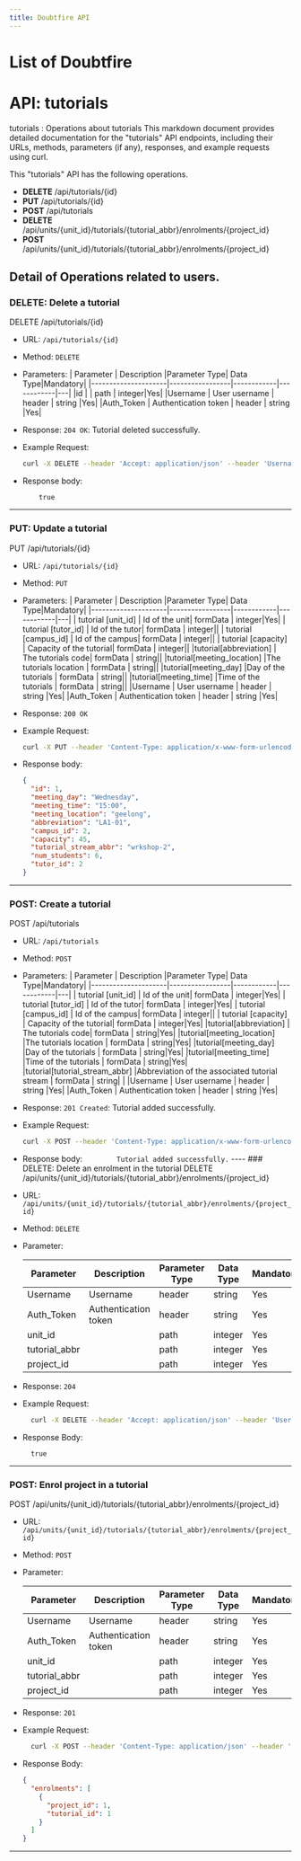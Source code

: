 ```yaml
---
title: Doubtfire API
---
```


# List of Doubtfire

# API: tutorials

tutorials : Operations about tutorials
This markdown document provides detailed documentation for the "tutorials" API endpoints, including their URLs, methods, parameters (if any), responses, and example requests using curl.

This "tutorials" API has the following operations.

- **DELETE** /api/tutorials/{id}
- **PUT** /api/tutorials/{id}
- **POST** /api/tutorials
- **DELETE** /api/units/{unit_id}/tutorials/{tutorial_abbr}/enrolments/{project_id}
- **POST** /api/units/{unit_id}/tutorials/{tutorial_abbr}/enrolments/{project_id}

## Detail of Operations related to users.

### DELETE: Delete a tutorial

DELETE /api/tutorials/{id}

- URL: `/api/tutorials/{id}`
- Method: `DELETE`
- Parameters:
  | Parameter | Description |Parameter Type| Data Type|Mandatory|
  |---------------------|-----------------|------------|------------|---|
  |id | | path | integer|Yes|
  |Username | User username | header | string |Yes|
  |Auth_Token | Authentication token | header | string |Yes|

- Response:
  `204 OK`: Tutorial deleted successfully.

- Example Request:
  ```bash
  curl -X DELETE --header 'Accept: application/json' --header 'Username: aadmin' --header 'Auth_Token: yzRDggcmzbVnYEbszVV1' 'http://localhost:3000/api/campuses/6'
  ```
- Response body:
  ```
      true
  ```

---

### PUT: Update a tutorial

PUT /api/tutorials/{id}

- URL: `/api/tutorials/{id}`
- Method: `PUT`
- Parameters:
  | Parameter | Description |Parameter Type| Data Type|Mandatory|
  |---------------------|-----------------|------------|------------|---|
  | tutorial [unit_id] | Id of the unit| formData | integer|Yes|
  | tutorial [tutor_id] | Id of the tutor| formData | integer||
  | tutorial [campus_id] | Id of the campus| formData | integer||
  | tutorial [capacity] | Capacity of the tutorial| formData | integer||
  |tutorial[abbreviation] | The tutorials code| formData | string||
  |tutorial[meeting_location] |The tutorials location | formData | string||
  |tutorial[meeting_day] |Day of the tutorials | formData | string||
  |tutorial[meeting_time] |Time of the tutorials | formData | string||
  |Username | User username | header | string |Yes|
  |Auth_Token | Authentication token | header | string |Yes|

- Response:
  `200 OK`

- Example Request:
  ```bash
  curl -X PUT --header 'Content-Type: application/x-www-form-urlencoded' --header 'Accept: application/json' --header 'Username: aadmin' --header 'Auth_Token: 3DLo9xQoiKbXb7-ViNzJ' -d 'tutorial%5Btutor_id%5D=43&tutorial%5Bcapacity%5D=45' 'http://localhost:3000/api/tutorials/1'
  ```
- Response body:
  ```json
  {
    "id": 1,
    "meeting_day": "Wednesday",
    "meeting_time": "15:00",
    "meeting_location": "geelong",
    "abbreviation": "LA1-01",
    "campus_id": 2,
    "capacity": 45,
    "tutorial_stream_abbr": "wrkshop-2",
    "num_students": 6,
    "tutor_id": 2
  }
  ```

---

### POST: Create a tutorial

POST /api/tutorials

- URL: `/api/tutorials`
- Method: `POST`
- Parameters:
  | Parameter | Description |Parameter Type| Data Type|Mandatory|
  |---------------------|-----------------|------------|------------|---|
  | tutorial [unit_id] | Id of the unit| formData | integer|Yes|
  | tutorial [tutor_id] | Id of the tutor| formData | integer|Yes|
  | tutorial [campus_id] | Id of the campus| formData | integer||
  | tutorial [capacity] | Capacity of the tutorial| formData | integer|Yes|
  |tutorial[abbreviation] | The tutorials code| formData | string|Yes|
  |tutorial[meeting_location] |The tutorials location | formData | string|Yes|
  |tutorial[meeting_day] |Day of the tutorials | formData | string|Yes|
  |tutorial[meeting_time] |Time of the tutorials | formData | string|Yes|
  |tutorial[tutorial_stream_abbr] |Abbreviation of the associated tutorial stream | formData | string| |
  |Username | User username | header | string |Yes|
  |Auth_Token | Authentication token | header | string |Yes|

- Response:
  `201 Created`: Tutorial added successfully.

- Example Request:
  ```bash
  curl -X POST --header 'Content-Type: application/x-www-form-urlencoded' --header 'Accept: application/json' --header 'Username: aadmin' --header 'Auth_Token: 3DLo9xQoiKbXb7-ViNzJ' -d 'tutorial%5Bunit_id%5D=1&tutorial%5Btutor_id%5D=43&tutorial%5Bcapacity%5D=45&tutorial%5Babbreviation%5D=tut_test2&tutorial%5Bmeeting_location%5D=online&tutorial%5Bmeeting_day%5D=Tue&tutorial%5Bmeeting_time%5D=11%3A00' 'http://localhost:3000/api/tutorials'
  ```
- Response body:
  `         Tutorial added successfully.
    `
  ---- ### DELETE: Delete an enrolment in the tutorial
  DELETE /api/units/{unit_id}/tutorials/{tutorial_abbr}/enrolments/{project_id}

- URL: `/api/units/{unit_id}/tutorials/{tutorial_abbr}/enrolments/{project_id}`
- Method: `DELETE`
- Parameter:

  | Parameter     | Description          | Parameter Type | Data Type | Mandatory |
  | ------------- | -------------------- | -------------- | --------- | --------- |
  | Username      | Username             | header         | string    | Yes       |
  | Auth_Token    | Authentication token | header         | string    | Yes       |
  | unit_id       |                      | path           | integer   | Yes       |
  | tutorial_abbr |                      | path           | integer   | Yes       |
  | project_id    |                      | path           | integer   | Yes       |

- Response: `204`

- Example Request:
  ```bash
    curl -X DELETE --header 'Accept: application/json' --header 'Username: atutor' --header 'Auth_Token: _RjGmj9uZ1yDNLJy-rLa' 'http://localhost:3000/api/units/1/tutorials/LA1-01/enrolments/1'
  ```
- Response Body:
  ```
    true
  ```

---

### POST: Enrol project in a tutorial

POST /api/units/{unit_id}/tutorials/{tutorial_abbr}/enrolments/{project_id}

- URL: `/api/units/{unit_id}/tutorials/{tutorial_abbr}/enrolments/{project_id}`
- Method: `POST`
- Parameter:

  | Parameter     | Description          | Parameter Type | Data Type | Mandatory |
  | ------------- | -------------------- | -------------- | --------- | --------- |
  | Username      | Username             | header         | string    | Yes       |
  | Auth_Token    | Authentication token | header         | string    | Yes       |
  | unit_id       |                      | path           | integer   | Yes       |
  | tutorial_abbr |                      | path           | integer   | Yes       |
  | project_id    |                      | path           | integer   | Yes       |

- Response: `201`

- Example Request:
  ```bash
    curl -X POST --header 'Content-Type: application/json' --header 'Accept: application/json' --header 'Username: atutor' --header 'Auth_Token: _RjGmj9uZ1yDNLJy-rLa' 'http://localhost:3000/api/units/1/tutorials/LA1-01/enrolments/1'
  ```
- Response Body:
  ```json
  {
    "enrolments": [
      {
        "project_id": 1,
        "tutorial_id": 1
      }
    ]
  }
  ```

---
